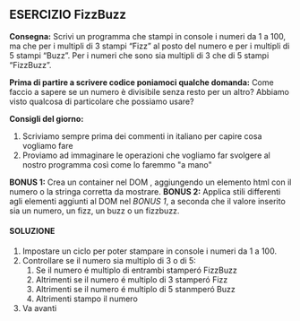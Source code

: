 ## ESERCIZIO FizzBuzz

**Consegna:**
 Scrivi un programma che stampi in console i numeri da 1 a 100, ma che per i multipli di 3 stampi “Fizz” al posto del numero e per i multipli di 5 stampi “Buzz”.
 Per i numeri che sono sia multipli di 3 che di 5 stampi “FizzBuzz”.

 **Prima di partire a scrivere codice poniamoci qualche domanda:**
 Come faccio a sapere se un numero è divisibile senza resto per un altro?
 Abbiamo visto qualcosa di particolare che possiamo usare?

**Consigli del giorno:**
 1. Scriviamo sempre prima dei commenti in italiano per capire cosa vogliamo fare
 2. Proviamo ad immaginare le operazioni che vogliamo far svolgere al nostro programma così come lo faremmo "a mano"

 **BONUS 1:**
 Crea un container nel DOM , aggiungendo un elemento html con il numero o la stringa corretta da mostrare.
**BONUS 2:**
 Applica stili differenti agli elementi aggiunti al DOM nel *BONUS 1*, a seconda che il valore inserito sia un numero, un fizz, un buzz o un fizzbuzz.


 #### SOLUZIONE

1. Impostare un ciclo per poter stampare in console i numeri da 1 a 100.
2. Controllare se il numero sia multiplo di 3 o di 5: 
    1. Se il numero é multiplo di entrambi stamperó FizzBuzz
    2. Altrimenti se il numero é multiplo di 3 stamperó Fizz
    3. Altrimenti se il numero é multiplo di 5 stanmperó Buzz
    4. Altrimenti stampo il numero
3. Va avanti
